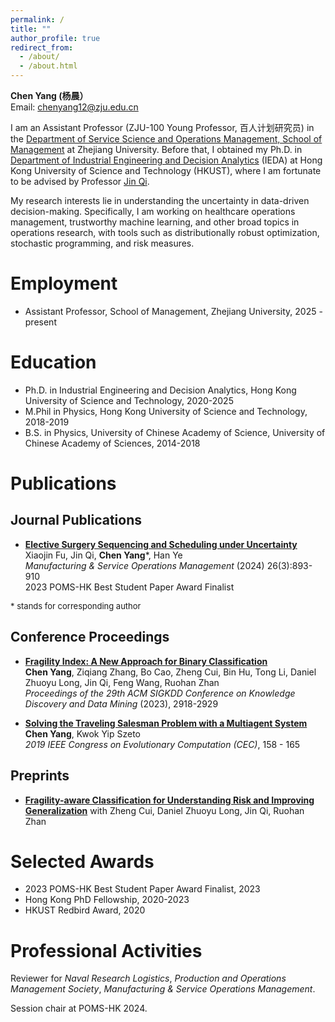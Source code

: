 ```yaml
---
permalink: /
title: ""
author_profile: true
redirect_from: 
  - /about/
  - /about.html
---
```


**Chen Yang (杨晨）**   
Email: chenyang12@zju.edu.cn

I am an Assistant Professor (ZJU-100 Young Professor, 百人计划研究员) in the [Department of Service Science and Operations Management, School of Management](http://www.som.zju.edu.cn/) at Zhejiang University. Before that, I obtained my Ph.D. in [Department of Industrial Engineering and Decision Analytics](https://www.ieda.ust.hk/eng/index.php) (IEDA) at Hong Kong University of Science and Technology (HKUST), where I am fortunate to be advised by Professor [Jin Qi](https://www.ieda.ust.hk/eng/faculty-staff.php?catid=5&sid=15&id=22). 

My research interests lie in understanding the uncertainty in data-driven decision-making. Specifically, I am working on healthcare operations management, trustworthy machine learning, and other broad topics in operations research, with tools such as distributionally robust optimization, stochastic programming, and risk measures. 

Employment
======
- Assistant Professor, School of Management, Zhejiang University, 2025 - present

Education
======
- Ph.D. in Industrial Engineering and Decision Analytics, Hong Kong University of Science and Technology, 2020-2025
- M.Phil in Physics, Hong Kong University of Science and Technology, 2018-2019
- B.S. in Physics, University of Chinese Academy of Science, University of Chinese Academy of Sciences, 2014-2018

Publications
======

Journal Publications
------

- [**Elective Surgery Sequencing and Scheduling under Uncertainty**](https://pubsonline.informs.org/doi/full/10.1287/msom.2022.0029)  
  Xiaojin Fu, Jin Qi, **Chen Yang**\*, Han Ye  
  *Manufacturing & Service Operations Management* (2024) 26(3):893-910  
  2023 POMS-HK Best Student Paper Award Finalist

<font size=2> * stands for corresponding author </font>

Conference Proceedings
------

- [**Fragility Index: A New Approach for Binary Classification**](https://dl.acm.org/doi/abs/10.1145/3580305.3599356)  
  **Chen Yang**, Ziqiang Zhang, Bo Cao, Zheng Cui, Bin Hu, Tong Li, Daniel Zhuoyu Long, Jin Qi, Feng Wang, Ruohan Zhan  
  *Proceedings of the 29th ACM SIGKDD Conference on Knowledge Discovery and Data Mining* (2023), 2918-2929

- [**Solving the Traveling Salesman Problem with a Multiagent System**](https://ieeexplore.ieee.org/document/8789895)  
  **Chen Yang**, Kwok Yip Szeto  
  *2019 IEEE Congress on Evolutionary Computation (CEC)*, 158 - 165

Preprints
------

- [**Fragility-aware Classification for Understanding Risk and Improving Generalization**](https://arxiv.org/abs/2502.13024)
  with Zheng Cui, Daniel Zhuoyu Long, Jin Qi, Ruohan Zhan  


Selected Awards
=====
- 2023 POMS-HK Best Student Paper Award Finalist, 2023
- Hong Kong PhD Fellowship, 2020-2023
- HKUST Redbird Award, 2020


Professional Activities
=====
Reviewer for *Naval Research Logistics*, *Production and Operations Management Society*, *Manufacturing & Service Operations Management*.

Session chair at POMS-HK 2024. 

  
